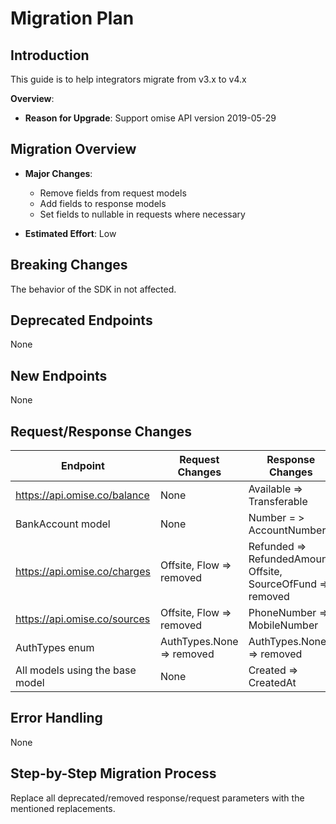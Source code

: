 # Migration Plan

## Introduction

This guide is to help integrators migrate from v3.x to v4.x

**Overview**:

- **Reason for Upgrade**: Support omise API version 2019-05-29

## Migration Overview

- **Major Changes**:

  - Remove fields from request models
  - Add fields to response models
  - Set fields to nullable in requests where necessary

- **Estimated Effort**: Low

## Breaking Changes

The behavior of the SDK in not affected.

## Deprecated Endpoints

None

## New Endpoints

None

## Request/Response Changes

| **Endpoint**                    | **Request Changes**       | **Response Changes**                                         |
| ------------------------------- | ------------------------- | ------------------------------------------------------------ |
| https://api.omise.co/balance    | None                      | Available => Transferable                                    |
| BankAccount model               | None                      | Number = > AccountNumber                                     |
| https://api.omise.co/charges    | Offsite, Flow => removed  | Refunded => RefundedAmount, Offsite, SourceOfFund => removed |
| https://api.omise.co/sources    | Offsite, Flow => removed  | PhoneNumber => MobileNumber                                  |
| AuthTypes enum                  | AuthTypes.None => removed | AuthTypes.None => removed                                    |
| All models using the base model | None                      | Created => CreatedAt                                         |

## Error Handling

None

## Step-by-Step Migration Process

Replace all deprecated/removed response/request parameters with the mentioned replacements.
